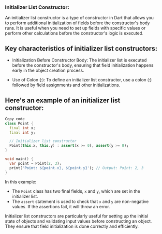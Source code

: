 ### Initializer List Constructor:

An initializer list constructor is a type of constructor in Dart that allows you to perform additional initialization of fields before the constructor's body runs. It is useful when you need to set up fields with specific values or perform other calculations before the constructor's logic is executed.

## Key characteristics of initializer list constructors:

- Initialization Before Constructor Body: The initializer list is executed before the constructor's body, ensuring that field initialization happens early in the object creation process.

- Use of Colon (:): To define an initializer list constructor, use a colon (:) followed by field assignments and other initializations.

## Here's an example of an initializer list constructor:

```dart
Copy code
class Point {
  final int x;
  final int y;

  // Initializer list constructor
  Point(this.x, this.y) : assert(x >= 0), assert(y >= 0);
}

void main() {
  var point = Point(2, 3);
  print('Point: ${point.x}, ${point.y}'); // Output: Point: 2, 3
}
```

In this example:

- The `Point` class has two final fields, `x` and `y`, which are set in the initializer list.
- The `assert` statement is used to check that `x` and `y` are non-negative values. If the assertions fail, it will throw an error.

Initializer list constructors are particularly useful for setting up the initial state of objects and validating input values before constructing an object. They ensure that field initialization is done correctly and efficiently.
